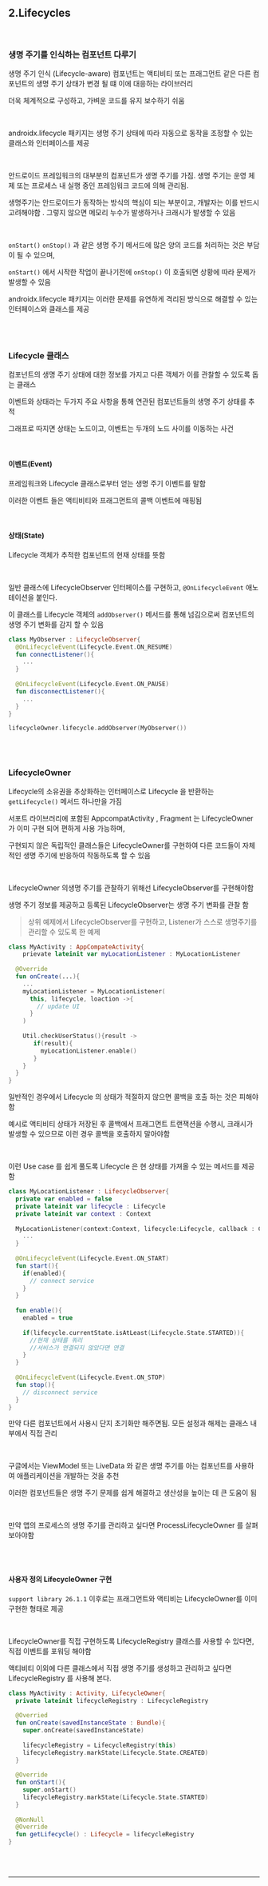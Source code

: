 ## 2.Lifecycles

<br>

### 생명 주기를 인식하는 컴포넌트 다루기

생명 주기 인식 (Lifecycle-aware) 컴포넌트는 액티비티 또는 프래그먼트 같은 다른 컴포넌트의 생명 주기 상태가 변경 될 떄 이에 대응하는 라이브러리

더욱 체계적으로 구성하고, 가벼운 코드를 유지 보수하기 쉬움

<br>

androidx.lifecycle 패키지는 생명 주기 상태에 따라 자동으로 동작을 조정할 수 있는 클래스와 인터페이스를 제공

<br>

안드로이드 프레임워크의 대부분의 컴포넌트가 생명 주기를 가짐. 생명 주기는 운영 체제 또는 프로세스 내 실행 중인 프레임워크 코드에 의해 관리됨.

생명주기는 안드로이드가 동작하는 방식의 핵심이 되는 부분이고, 개발자는 이를 반드시 고려해야함 . 그렇지 않으면 메모리 누수가 발생하거나 크래시가 발생할 수 있음

<br>

`onStart()` `onStop()` 과 같은 생명 주기 메서드에 많은 양의 코드를 처리하는 것은 부담이 될 수 있으며,

`onStart()` 에서 시작한 작업이 끝나기전에 `onStop()` 이 호출되면 상황에 따라 문제가 발생할 수 있음

androidx.lifecycle 패키지는 이러한 문제를 유연하게 격리된 방식으로 해결할 수 있는 인터페이스와 클래스를 제공

<br>

<br>

### Lifecycle 클래스

컴포넌트의 생명 주기 상태에 대한 정보를 가지고 다른 객체가 이를 관찰할 수 있도록 돕는 클래스

이벤트와 상태라는 두가지 주요 사항을 통해 연관된 컴포넌트들의 생명 주기 상태를 추적

그래프로 따지면 상태는 노드이고, 이벤트는 두개의 노드 사이를 이동하는 사건

<br>

#### **이벤트(Event)**

프레임워크와 Lifecycle 클래스로부터 얻는 생명 주기 이벤트를 말함

이러한 이벤트 들은 액티비티와 프래그먼트의 콜백 이벤트에 매핑됨

<br>

#### **상태(State)**

Lifecycle 객체가 추적한 컴포넌트의 현재 상태를 뜻함

<br>

일반 클래스에 LifecycleObserver 인터페이스를 구현하고, `@OnLifecycleEvent` 애노테이션을 붙인다. 

이 클래스를 Lifecycle 객체의 `addObserver()` 메서드를 통해 넘김으로써 컴포넌트의 생명 주기 변화를 감지 할 수 있음

```kotlin
class MyObserver : LifecycleObserver{
  @OnLifecycleEvent(Lifecycle.Event.ON_RESUME)
  fun connectListener(){
    ...
  }
  
  @OnLifecycleEvent(Lifecycle.Event.ON_PAUSE)
  fun disconnectListener(){
    ...
  }
}

lifecycleOwner.lifecycle.addObserver(MyObserver())
```

<br>

<br>

### LifecycleOwner

Lifecycle의 소유권을 추상화하는 인터페이스로 Lifecycle 을 반환하는 `getLifecycle()` 메서드 하나만을 가짐

서포트 라이브러리에 포함된 AppcompatActivity , Fragment 는 LifecycleOwner 가 이미 구현 되어 편하게 사용 가능하며, 

구현되지 않은 독립적인 클래스들은 LifecycleOwner를 구현하여 다른 코드들이 자체적인 생명 주기에 반응하여 작동하도록 할 수 있음

<br>

LifecycleOwner 의생명 주기를 관찰하기 위해선 LifecycleObserver를 구현해야함

생명 주기 정보를 제공하고 등록된 LifecycleObserver는 생명 주기 변화를 관찰 함

> 상위 예제에서 LifecycleObserver를 구현하고, Listener가 스스로 생명주기를 관리할 수 있도록 한 예제

```kotlin
class MyActivity : AppCompateActivity{
	prievate lateinit var myLocationListener : MyLocationListener
  
  @Override
  fun onCreate(...){
    ...
    myLocationListener = MyLocationListener(
      this, lifecycle, loaction ->{
        // update UI
      }
    )
    
    Util.checkUserStatus(){result ->
       if(result){
         myLocationListener.enable()
       }
    }
  }
}
```

일반적인 경우에서 Lifecycle 의 상태가 적절하지 않으면 콜백을 호출 하는 것은 피해야함

예시로 액티비티 상태가 저장된 후 콜백에서 프래그먼트 트랜잭션을 수행시, 크래시가 발생할 수 있으므로 이런 경우 콜백을 호출하지 말아야함

<br>

이런 Use case 를 쉽게 풀도록 Lifecycle 은 현 상태를 가져올 수 있는 메서드를 제공함

```kotlin
class MyLocationListener : LifecycleObserver{
  private var enabled = false
  private lateinit var lifecycle : Lifecycle
  private lateinit var context : Context
  
  MyLocationListener(context:Context, lifecycle:Lifecycle, callback : Callback){
    ...
  }
  
  @OnLifecycleEvent(Lifecycle.Event.ON_START)
  fun start(){
    if(enabled){
      // connect service
    }
  }
  
  fun enable(){
    enabled = true
    
    if(lifecycle.currentState.isAtLeast(Lifecycle.State.STARTED)){
      //현재 상태를 쿼리
      //서비스가 연결되지 않았다면 연결
    }
  }
  
  @OnLifecycleEvent(Lifecycle.Event.ON_STOP)
  fun stop(){
    // disconnect service
  }
}
```

만약 다른 컴포넌트에서 사용시 단지 초기화만 해주면됨. 모든 설정과 해제는 클래스 내부에서 직접 관리

<br>

구글에서는 ViewModel 또는 LiveData 와 같은 생명 주기를 아는 컴포넌트를 사용하여 애플리케이션을 개발하는 것을 추천

이러한 컴포넌트들은 생명 주기 문제를 쉽게 해결하고 생산성을 높이는 데 큰 도움이 됨

<br>

만약 앱의 프로세스의 생명 주기를 관리하고 싶다면 ProcessLifecycleOwner 를 살펴보아야함

<br>

<br>

#### **사용자 정의 LifecycleOwner 구현**

`support library 26.1.1` 이후로는 프래그먼트와 액티비는 LifecycleOwner를 이미 구현한 형태로 제공

<br>

LifecycleOwner를 직접 구현하도록 LifecycleRegistry 클래스를 사용할 수 있다면, 직접 이벤트를 포워딩 해야함

액티비티 이외에 다른 클래스에서 직접 생명 주기를 생성하고 관리하고 싶다면 LifecycleRegistry 를 사용해 본다.

```kotlin
class MyActivity : Activity, LifecycleOwner{
  private lateinit lifecycleRegistry : LifecycleRegistry
  
  @Overried
  fun onCreate(savedInstanceState : Bundle){
    super.onCreate(savedInstanceState)
    
    lifecycleRegistry = LifecycleRegistry(this)
    lifecycleRegistry.markState(Lifecycle.State.CREATED)
  }
  
  @Override
  fun onStart(){
    super.onStart()
    lifecycleRegistry.markState(Lifecycle.State.STARTED)
  }
  
  @NonNull
  @Override
  fun getLifecycle() : Lifecycle = lifecycleRegistry
}
```

<br>

<br>

---

